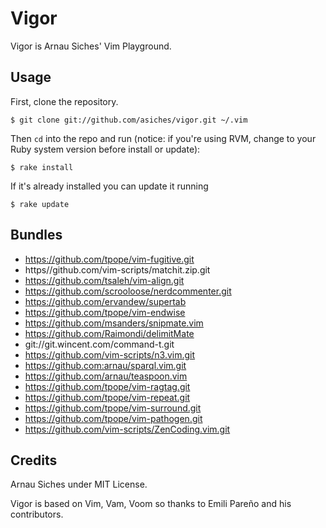 # Vigor

Vigor is Arnau Siches' Vim Playground.

## Usage

First, clone the repository.

    $ git clone git://github.com/asiches/vigor.git ~/.vim

Then `cd` into the repo and run (notice: if you're using RVM, change to your Ruby system version before install or update):

    $ rake install

If it's already installed you can update it running

    $ rake update


## Bundles

* https://github.com/tpope/vim-fugitive.git
* https//github.com/vim-scripts/matchit.zip.git
* https://github.com/tsaleh/vim-align.git
* https://github.com/scrooloose/nerdcommenter.git
* https://github.com/ervandew/supertab
* https://github.com/tpope/vim-endwise
* https://github.com/msanders/snipmate.vim
* https://github.com/Raimondi/delimitMate
* git://git.wincent.com/command-t.git
* https://github.com/vim-scripts/n3.vim.git
* https://github.com:arnau/sparql.vim.git
* https://github.com/arnau/teaspoon.vim
* https://github.com/tpope/vim-ragtag.git
* https://github.com/tpope/vim-repeat.git
* https://github.com/tpope/vim-surround.git
* https://github.com/tpope/vim-pathogen.git
* https://github.com/vim-scripts/ZenCoding.vim.git

## Credits

Arnau Siches under MIT License.

Vigor is based on Vim, Vam, Voom so thanks to Emili Pareño and his contributors.

